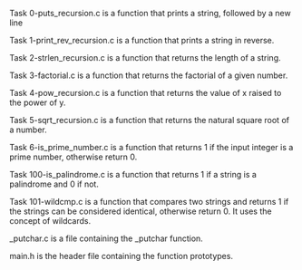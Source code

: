Task 0-puts_recursion.c is a function that prints a string, followed by a new line

Task 1-print_rev_recursion.c is a function that prints a string in reverse.

Task 2-strlen_recursion.c is a function that returns the length of a string.

Task 3-factorial.c is a function that returns the factorial of a given number.

Task 4-pow_recursion.c is a function that returns the value of x raised to the power of y.

Task 5-sqrt_recursion.c is a function that returns the natural square root of a number.

Task 6-is_prime_number.c is a function that returns 1 if the input integer is a prime number, otherwise return 0.

Task 100-is_palindrome.c is a function that returns 1 if a string is a palindrome and 0 if not.

Task 101-wildcmp.c is a function that compares two strings and returns 1 if the strings can be considered identical, otherwise return 0. It uses the concept of wildcards.

 _putchar.c is a file containing the _putchar function.

 main.h is the header file containing the function prototypes.

